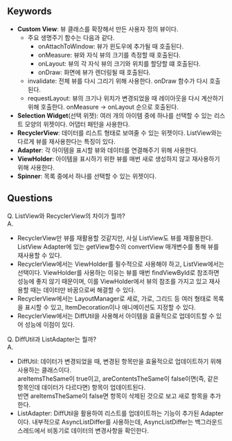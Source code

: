## Keywords
- **Custom View**: 뷰 클래스를 확장해서 만든 사용자 정의 뷰이다.
  - 주요 생명주기 함수는 다음과 같다.
    - onAttachToWindow: 뷰가 윈도우에 추가될 때 호출된다.
    - onMeasure: 뷰와 자식 뷰의 크기를 측정할 때 호출된다.
    - onLayout: 뷰의 각 자식 뷰의 크기와 위치를 할당할 떄 호출된다.
    - onDraw: 화면에 뷰가 렌더링될 때 호출된다.
  - invalidate: 전체 뷰를 다시 그리기 위해 사용한다. onDraw 함수가 다시 호출된다.
  - requestLayout: 뷰의 크기나 위치가 변경되었을 때 레이아웃을 다시 계산하기 위해 호출한다. onMeasure -> onLayout 순으로 호출된다.
- **Selection Widget**(선택 위젯): 여러 개의 아이템 중에 하나를 선택할 수 있는 리스트 모양의 위젯이다. 어댑터 패턴을 사용한다. 
- **RecyclerView**: 데이터를 리스트 형태로 보여줄 수 있는 위젯이다. ListView와는 다르게 뷰를 재사용한다는 특징이 있다.
- **Adapter**: 각 아이템을 표시할 뷰와 데이터를 연결해주기 위해 사용한다.
- **ViewHolder**: 아이템을 표시하기 위한 뷰를 매번 새로 생성하지 않고 재사용하기 위해 사용한다.
- **Spinner**: 목록 중에서 하나를 선택할 수 있는 위젯이다.

## Questions
Q. ListView와 RecyclerView의 차이가 뭘까?   
A. 
- RecyclerView만 뷰를 재활용할 것같지만, 사실 ListView도 뷰를 재활용한다. ListView Adapter에 있는 getView함수의 convertView 매개변수를 통해 뷰를 재사용할 수 있다.
- RecyclerView에서는 ViewHolder를 필수적으로 사용해야 하고, ListView에서는 선택이다. ViewHolder를 사용하는 이유는 뷰를 매번 findViewById로 참조하면 성능에 좋지 않기 때문이며, 
이를 ViewHolder에서 뷰의 참조를 가지고 있고 재사용할 때는 데이터만 바꿈으로써 해결할 수 있다.
- RecyclerView에서는 LayoutManager로 세로, 가로, 그리드 등 여러 형태로 목록을 표시할 수 있고, ItemDecoration이나 애니메이션도 지정할 수 있다.
- RecyclerView에서는 DiffUtil을 사용해서 아이템을 효율적으로 업데이트할 수 있어 성능에 이점이 있다.

Q. DiffUtil과 ListAdapter는 뭘까?   
A. 
- DiffUtil: 데이터가 변경되었을 때, 변경된 항목만을 효율적으로 업데이트하기 위해 사용하는 클래스이다.   
areItemsTheSame이 true이고, areContentsTheSame이 false이면(즉, 같은 항목인데 데이터가 다르다면) 항목이 업데이트된다.   
반면 areItemsTheSame이 false면 항목이 삭제된 것으로 보고 새로 항목을 추가한다.
- ListAdapter: DiffUtil을 활용하여 리스트를 업데이트하는 기능이 추가된 Adapter이다. 내부적으로 AsyncListDiffer를 사용하는데, 
AsyncListDiffer는 백그라운드 스레드에서 비동기로 데이터의 변경사항을 확인한다.